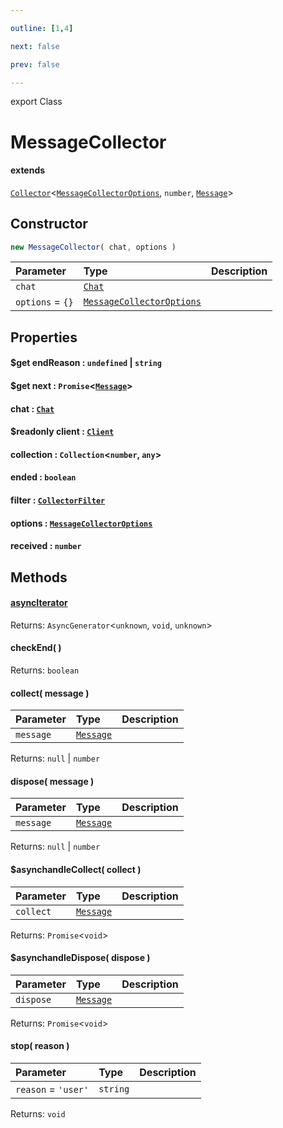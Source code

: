 ```yaml
---

outline: [1,4]

next: false

prev: false

---
```


export Class
# MessageCollector
#### extends
 [`Collector`](./Collector.md)\<[`MessageCollectorOptions`](../interfaces/MessageCollectorOptions.md), `number`, [`Message`](./Message.md)\>

## Constructor
 ```ts
 new MessageCollector( chat, options )
 ```
 
 | Parameter | Type | Description |
| :--- | :--- | :--- |
| `chat` | [`Chat`](../type-aliases/Chat.md) | |
| `options` = `{}` | [`MessageCollectorOptions`](../interfaces/MessageCollectorOptions.md) | |

## Properties

#### $get endReason : `undefined` \| `string`

#### $get next : `Promise`\<[`Message`](./Message.md)\>

#### chat : [`Chat`](../type-aliases/Chat.md)

#### $readonly client : [`Client`](./Client.md)

#### collection : `Collection`\<`number`, `any`\>

#### ended : `boolean`

#### filter : [`CollectorFilter`](../type-aliases/CollectorFilter.md)

#### options : [`MessageCollectorOptions`](../interfaces/MessageCollectorOptions.md)

#### received : `number`

## Methods

#### [asyncIterator]( )

Returns: `AsyncGenerator`\<`unknown`, `void`, `unknown`\>

#### checkEnd( )

Returns: `boolean`

#### collect( message )

| Parameter | Type | Description |
| :--- | :--- | :--- |
| `message` | [`Message`](./Message.md) | |

Returns: `null` \| `number`

#### dispose( message )

| Parameter | Type | Description |
| :--- | :--- | :--- |
| `message` | [`Message`](./Message.md) | |

Returns: `null` \| `number`

#### $asynchandleCollect( collect )

| Parameter | Type | Description |
| :--- | :--- | :--- |
| `collect` | [`Message`](./Message.md) | |

Returns: `Promise`\<`void`\>

#### $asynchandleDispose( dispose )

| Parameter | Type | Description |
| :--- | :--- | :--- |
| `dispose` | [`Message`](./Message.md) | |

Returns: `Promise`\<`void`\>

#### stop( reason )

| Parameter | Type | Description |
| :--- | :--- | :--- |
| `reason` = `'user'` | `string` | |

Returns: `void`

